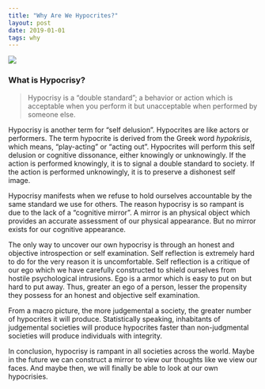 ```yaml
---
title: "Why Are We Hypocrites?"
layout: post
date: 2019-01-01
tags: why
---
```


![](https://cdn-images-1.medium.com/max/800/1*PXdqpxHInn96ZjHEUVhZWg.png)

### What is Hypocrisy?

> Hypocrisy is a “double standard”; a behavior or action which is acceptable when
> you perform it but unacceptable when performed by someone else.

Hypocrisy is another term for “self delusion”. Hypocrites are like actors or
performers. The term hypocrite is derived from the Greek word *hypokrisis*,
which means, “play-acting” or “acting out”. Hypocrites will perform this self
delusion or cognitive dissonance, either knowingly or unknowingly. If the action
is performed knowingly, it is to signal a double standard to society. If the
action is performed unknowingly, it is to preserve a dishonest self image.

Hypocrisy manifests when we refuse to hold ourselves accountable by the same
standard we use for others. The reason hypocrisy is so rampant is due to the
lack of a “cognitive mirror”. A mirror is an physical object which provides an
accurate assessment of our physical appearance. But no mirror exists for our
cognitive appearance.

The only way to uncover our own hypocrisy is through an honest and objective
introspection or self examination. Self reflection is extremely hard to do for
the very reason it is uncomfortable. Self reflection is a critique of our ego
which we have carefully constructed to shield ourselves from hostile
psychological intrusions. Ego is a armor which is easy to put on but hard to put
away. Thus, greater an ego of a person, lesser the propensity they possess for
an honest and objective self examination.

From a macro picture, the more judgemental a society, the greater number of
hypocrites it will produce. Statistically speaking, inhabitants of judgemental
societies will produce hypocrites faster than non-judgmental societies will
produce individuals with integrity.

In conclusion, hypocrisy is rampant in all societies across the world. Maybe in
the future we can construct a mirror to view our thoughts like we view our
faces. And maybe then, we will finally be able to look at our own hypocrisies.


